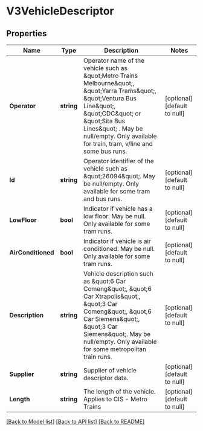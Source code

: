 # V3VehicleDescriptor

## Properties
Name | Type | Description | Notes
------------ | ------------- | ------------- | -------------
**Operator** | **string** | Operator name of the vehicle such as \&quot;Metro Trains Melbourne\&quot;, \&quot;Yarra Trams\&quot;, \&quot;Ventura Bus Line\&quot;, \&quot;CDC\&quot; or \&quot;Sita Bus Lines\&quot; . May be null/empty.  Only available for train, tram, v/line and some bus runs. | [optional] [default to null]
**Id** | **string** | Operator identifier of the vehicle such as \&quot;26094\&quot;. May be null/empty. Only available for some tram and bus runs. | [optional] [default to null]
**LowFloor** | **bool** | Indicator if vehicle has a low floor. May be null. Only available for some tram runs. | [optional] [default to null]
**AirConditioned** | **bool** | Indicator if vehicle is air conditioned. May be null. Only available for some tram runs. | [optional] [default to null]
**Description** | **string** | Vehicle description such as \&quot;6 Car Comeng\&quot;, \&quot;6 Car Xtrapolis\&quot;, \&quot;3 Car Comeng\&quot;, \&quot;6 Car Siemens\&quot;, \&quot;3 Car Siemens\&quot;. May be null/empty.  Only available for some metropolitan train runs. | [optional] [default to null]
**Supplier** | **string** | Supplier of vehicle descriptor data. | [optional] [default to null]
**Length** | **string** | The length of the vehicle. Applies to CIS - Metro Trains | [optional] [default to null]

[[Back to Model list]](../README.md#documentation-for-models) [[Back to API list]](../README.md#documentation-for-api-endpoints) [[Back to README]](../README.md)

